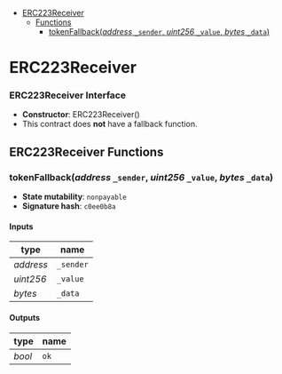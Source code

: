 * [ERC223Receiver](#erc223receiver)
  * [Functions](#erc223receiver-functions)
    * [tokenFallback(*address* `_sender`, *uint256* `_value`, *bytes* `_data`)](#tokenfallbackaddress-_sender-uint256-_value-bytes-_data)

# ERC223Receiver

### ERC223Receiver Interface

- **Constructor**: ERC223Receiver()
- This contract does **not** have a fallback function.

## ERC223Receiver Functions

### tokenFallback(*address* `_sender`, *uint256* `_value`, *bytes* `_data`)

- **State mutability**: `nonpayable`
- **Signature hash**: `c0ee0b8a`

#### Inputs

| type      | name      |
| --------- | --------- |
| *address* | `_sender` |
| *uint256* | `_value`  |
| *bytes*   | `_data`   |

#### Outputs

| type   | name |
| ------ | ---- |
| *bool* | `ok` |
